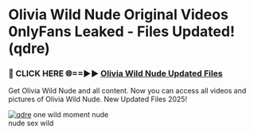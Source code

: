 # Olivia Wild Nude Original Videos 0nlyFans Leaked - Files Updated! (qdre)

<h3>🔴 CLICK HERE 🌐==►► <a href="https://tinyurl.com/5h6xmrr3" rel="nofollow">Olivia Wild Nude Updated Files</a></h3>

Get Olivia Wild Nude and all content. Now you can access all videos and pictures of Olivia Wild Nude. New Updated Files 2025!

[![qdre](https://i.imgur.com/KVD873Z.gif)](https://tinyurl.com/5h6xmrr3)
one wild moment nude<br>
nude sex wild